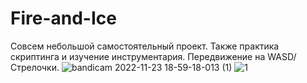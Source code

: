 # Fire-and-Ice
Совсем небольшой самостоятельный проект. Также практика скриптинга и изучение инструментария.  Передвижение на WASD/Стрелочки.
![bandicam 2022-11-23 18-59-18-013 (1)](https://user-images.githubusercontent.com/74771589/203598430-5c598abd-e63c-4a42-bf87-7d7585c6aeb4.gif)
![1](https://user-images.githubusercontent.com/74771589/201481013-03c41aed-caaf-4e8b-b41b-31a356190fe5.PNG)
